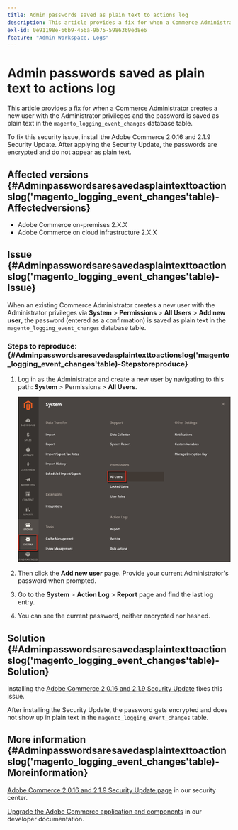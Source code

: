 ```yaml
---
title: Admin passwords saved as plain text to actions log
description: This article provides a fix for when a Commerce Administrator creates a new user with the Administrator privileges and the password is saved as plain text in the `magento_logging_event_changes` database table.
exl-id: 0e91198e-66b9-456a-9b75-5986369ed8e6
feature: "Admin Workspace, Logs"
---
```

# Admin passwords saved as plain text to actions log

This article provides a fix for when a Commerce Administrator creates a new user with the Administrator privileges and the password is saved as plain text in the `magento_logging_event_changes` database table.

To fix this security issue, install the Adobe Commerce 2.0.16 and 2.1.9 Security Update. After applying the Security Update, the passwords are encrypted and do not appear as plain text.

## Affected versions {#Adminpasswordsaresavedasplaintexttoactionslog('magento_logging_event_changes'table)-Affectedversions}

* Adobe Commerce on-premises 2.X.X
* Adobe Commerce on cloud infrastructure 2.X.X

## Issue {#Adminpasswordsaresavedasplaintexttoactionslog('magento_logging_event_changes'table)-Issue}

When an existing Commerce Administrator creates a new user with the Administrator privileges via **System** > **Permissions** > **All Users** > **Add new user**, the password (entered as a confirmation) is saved as plain text in the `magento_logging_event_changes` database table.

### Steps to reproduce: {#Adminpasswordsaresavedasplaintexttoactionslog('magento_logging_event_changes'table)-Stepstoreproduce}

1. Log in as the Administrator and create a new user by navigating to this path: **System** > Permissions > **All Users**.

    ![add_user_magento_2.4.1.png](assets/add_user_magento_2.4.1.png)

1. Then click the **Add new user** page. Provide your current Administrator's password when prompted.
1. Go to the **System** > **Action Log** > **Report** page and find the last log entry.
1. You can see the current password, neither encrypted nor hashed.

## Solution {#Adminpasswordsaresavedasplaintexttoactionslog('magento_logging_event_changes'table)-Solution}

Installing the [Adobe Commerce 2.0.16 and 2.1.9 Security Update](https://magento.com/security/patches/magento-2016-and-219-security-update) fixes this issue.

After installing the Security Update, the password gets encrypted and does not show up in plain text in the `magento_logging_event_changes` table.

## More information {#Adminpasswordsaresavedasplaintexttoactionslog('magento_logging_event_changes'table)-Moreinformation}

[Adobe Commerce 2.0.16 and 2.1.9 Security Update page](https://magento.com/security/patches/magento-2016-and-219-security-update) in our security center.

[Upgrade the Adobe Commerce application and components](https://experienceleague.adobe.com/docs/commerce-operations/upgrade-guide/overview.html) in our developer documentation.
